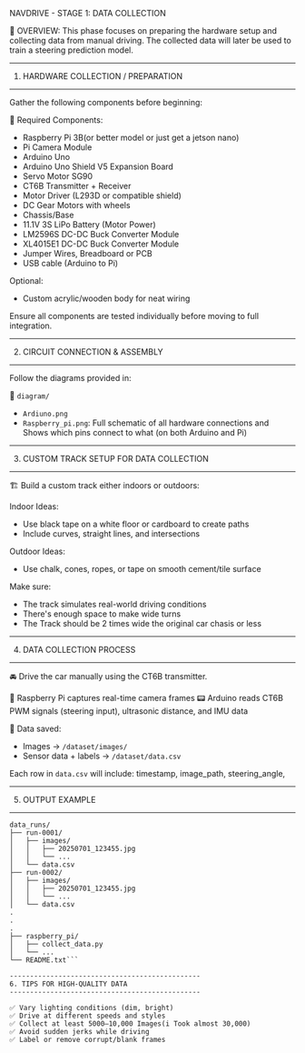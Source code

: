 
NAVDRIVE - STAGE 1: DATA COLLECTION

📍 OVERVIEW:
This phase focuses on preparing the hardware setup and collecting data from manual driving. The collected data will later be used to train a steering prediction model.

-----------------------------------------------
1. HARDWARE COLLECTION / PREPARATION
-----------------------------------------------

Gather the following components before beginning:

🔌 Required Components:
- Raspberry Pi 3B(or better model or just get a jetson nano)
- Pi Camera Module
- Arduino Uno
- Arduino Uno Shield V5 Expansion Board
- Servo Motor SG90
- CT6B Transmitter + Receiver
- Motor Driver (L293D or compatible shield)
- DC Gear Motors with wheels
- Chassis/Base
- 11.1V 3S LiPo Battery (Motor Power)
- LM2596S DC-DC Buck Converter Module
- XL4015E1 DC-DC Buck Converter Module
- Jumper Wires, Breadboard or PCB
- USB cable (Arduino to Pi)

Optional:
- Custom acrylic/wooden body for neat wiring

Ensure all components are tested individually before moving to full integration.

-----------------------------------------------
2. CIRCUIT CONNECTION & ASSEMBLY
-----------------------------------------------

Follow the diagrams provided in:

📁 `diagram/`

- `Ardiuno.png` 
- `Raspberry_pi.png`: Full schematic of all hardware connections and Shows which pins connect to what (on both Arduino and Pi)

-----------------------------------------------
3. CUSTOM TRACK SETUP FOR DATA COLLECTION
-----------------------------------------------

🏗️ Build a custom track either indoors or outdoors:

Indoor Ideas:
- Use black tape on a white floor or cardboard to create paths
- Include curves, straight lines, and intersections

Outdoor Ideas:
- Use chalk, cones, ropes, or tape on smooth cement/tile surface

Make sure:
- The track simulates real-world driving conditions
- There's enough space to make wide turns
- The Track should be 2 times wide the original car chasis or less 

-----------------------------------------------
4. DATA COLLECTION PROCESS
-----------------------------------------------

🚘 Drive the car manually using the CT6B transmitter.

📸 Raspberry Pi captures real-time camera frames
📟 Arduino reads CT6B PWM signals (steering input), ultrasonic distance, and IMU data

📁 Data saved:
- Images → `/dataset/images/`
- Sensor data + labels → `/dataset/data.csv`

Each row in `data.csv` will include:
timestamp, image_path, steering_angle, 

-----------------------------------------------
5. OUTPUT EXAMPLE
-----------------------------------------------

```After one successful session:
data_runs/
├── run-0001/
│   ├── images/
│   │   ├── 20250701_123455.jpg
│   │   └── ...
│   └── data.csv
├── run-0002/
│   ├── images/
│   │   ├── 20250701_123455.jpg
│   │   └── ...
│   └── data.csv
.
.
.
├── raspberry_pi/
│   ├── collect_data.py
│   └── ...
└── README.txt```

-----------------------------------------------
6. TIPS FOR HIGH-QUALITY DATA
-----------------------------------------------

✅ Vary lighting conditions (dim, bright)
✅ Drive at different speeds and styles
✅ Collect at least 5000–10,000 Images(i Took almost 30,000)
✅ Avoid sudden jerks while driving
✅ Label or remove corrupt/blank frames



